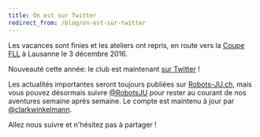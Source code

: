 ```yaml
---
title: On est sur Twitter
redirect_from: /blog/on-est-sur-twitter
---
```


Les vacances sont finies et les ateliers ont repris, en route vers la
[Coupe FLL](http://www.first-lego-league.org/en/fll/regions.html#region-CH) à Lausanne le 3 décembre 2016.

Nouveauté cette année: le club est maintenant [sur Twitter](https://twitter.com/RobotsJU) !

Les actualités importantes seront toujours publiées sur [Robots-JU.ch](https://robots-ju.ch/),
mais vous pouvez désormais suivre [@RobotsJU](https://twitter.com/RobotsJU) pour rester au courant de nos aventures semaine après semaine.
Le compte est maintenu à jour par [@clarkwinkelmann](https://twitter.com/clarkwinkelmann).

Allez nous suivre et n'hésitez pas à partager !
